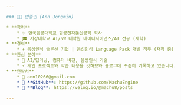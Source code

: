```yaml
---

### 🧑‍💻 안종민 (Ann Jongmin)

* **학력**
    * ✨ 한국항공대학교 항공전자통신공학 학사
    * 🎓 서강대학교 AI/SW 대학원 데이터사이언스/AI 전공 (재학)
* **경력**
    * ✈️ 음성인식 솔루션 기업 | 음성인식 Language Pack 개발 직무 (재직 중)
* **관심 분야**
    * 🔭 AI/딥러닝, 컴퓨터 비전, 음성인식 기술
    * ⚡ 개인 프로젝트와 학습 내용을 깃허브와 블로그에 꾸준히 기록하고 있습니다.
* **연락처**
    * 📧 ann10266@gmail.com
    * 🔗 **GitHub**: https://github.com/MachuEngine
    * 🔗 **Blog**: https://velog.io/@machu8/posts

---
```


<!---
MachuEngine/MachuEngine is a ✨ special ✨ repository because its `README.md` (this file) appears on your GitHub profile.
You can click the Preview link to take a look at your changes.
--->
